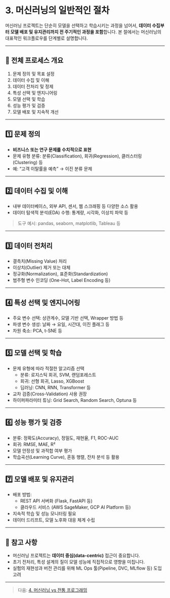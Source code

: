 # 3. 머신러닝의 일반적인 절차

머신러닝 프로젝트는 단순히 모델을 선택하고 학습시키는 과정을 넘어서, **데이터 수집부터 모델 배포 및 유지관리까지 전 주기적인 과정을 포함**합니다. 본 절에서는 머신러닝의 대표적인 워크플로우를 단계별로 설명합니다.

---

## 🧭 전체 프로세스 개요

1. 문제 정의 및 목표 설정  
2. 데이터 수집 및 이해  
3. 데이터 전처리 및 정제  
4. 특성 선택 및 엔지니어링  
5. 모델 선택 및 학습  
6. 성능 평가 및 검증  
7. 모델 배포 및 지속적 개선

---

## 1️⃣ 문제 정의

- **비즈니스 또는 연구 문제를 수치적으로 표현**
- 문제 유형 분류: 분류(Classification), 회귀(Regression), 클러스터링(Clustering) 등
- 예: “고객 이탈률을 예측” → 이진 분류 문제

---

## 2️⃣ 데이터 수집 및 이해

- 내부 데이터베이스, 외부 API, 센서, 웹 스크래핑 등 다양한 소스 활용
- 데이터 탐색적 분석(EDA) 수행: 통계량, 시각화, 이상치 파악 등

> 도구 예시: pandas, seaborn, matplotlib, Tableau 등

---

## 3️⃣ 데이터 전처리

- 결측치(Missing Value) 처리
- 이상치(Outlier) 제거 또는 대체
- 정규화(Normalization), 표준화(Standardization)
- 범주형 변수 인코딩 (One-Hot, Label Encoding 등)

---

## 4️⃣ 특성 선택 및 엔지니어링

- 주요 변수 선택: 상관계수, 모델 기반 선택, Wrapper 방법 등
- 파생 변수 생성: 날짜 → 요일, 시간대, 이진 플래그 등
- 차원 축소: PCA, t-SNE 등

---

## 5️⃣ 모델 선택 및 학습

- 문제 유형에 따라 적절한 알고리즘 선택
  - 분류: 로지스틱 회귀, SVM, 랜덤포레스트
  - 회귀: 선형 회귀, Lasso, XGBoost
  - 딥러닝: CNN, RNN, Transformer 등
- 교차 검증(Cross-Validation) 사용 권장
- 하이퍼파라미터 튜닝: Grid Search, Random Search, Optuna 등

---

## 6️⃣ 성능 평가 및 검증

- 분류: 정확도(Accuracy), 정밀도, 재현율, F1, ROC-AUC
- 회귀: RMSE, MAE, R²
- 모델 안정성 및 과적합 여부 평가
- 학습곡선(Learning Curve), 혼동 행렬, 잔차 분석 등 활용

---

## 7️⃣ 모델 배포 및 유지관리

- 배포 방법:
  - REST API 서버화 (Flask, FastAPI 등)
  - 클라우드 서비스 (AWS SageMaker, GCP AI Platform 등)
- 지속적 학습 및 성능 모니터링 필요
- 데이터 드리프트, 모델 노후화 대응 체계 수립

---

## 🧠 참고 사항

- 머신러닝 프로젝트는 **데이터 중심(data-centric)** 접근이 중요합니다.
- 초기 전처리, 특성 설계의 질이 모델 성능에 직접적으로 영향을 미칩니다.
- 실험의 재현성과 버전 관리를 위해 ML Ops 툴(Pipeline, DVC, MLflow 등) 도입 고려

---

> 다음: [4. 머신러닝 vs 전통 프로그래밍](./04_머신러닝_vs_전통_프로그래밍.md)
